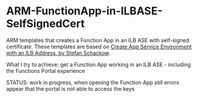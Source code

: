 # ARM-FunctionApp-in-ILBASE-SelfSignedCert
ARM templates that creates a Function App in an ILB ASE with self-signed certificate. These templates are based on [Create App Service Environment with an ILB Address, by Stefan Schackow](https://azure.microsoft.com/en-us/resources/templates/201-web-app-ase-ilb-create/). 

What I try to achieve: get a Function App working in an ILB ASE - including the Functions Portal experience

STATUS: work in progress, when opening the Function App still errors appear that the portal is not able to access the keys
